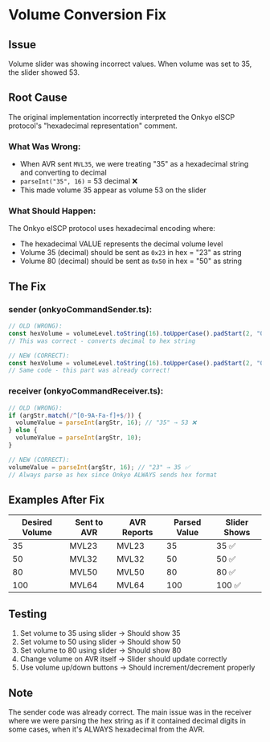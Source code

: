 # Volume Conversion Fix

## Issue

Volume slider was showing incorrect values. When volume was set to 35, the slider showed 53.

## Root Cause

The original implementation incorrectly interpreted the Onkyo eISCP protocol's "hexadecimal representation" comment.

### What Was Wrong:

- When AVR sent `MVL35`, we were treating "35" as a hexadecimal string and converting to decimal
- `parseInt("35", 16)` = 53 decimal ❌
- This made volume 35 appear as volume 53 on the slider

### What Should Happen:

The Onkyo eISCP protocol uses hexadecimal encoding where:

- The hexadecimal VALUE represents the decimal volume level
- Volume 35 (decimal) should be sent as `0x23` in hex = "23" as string
- Volume 80 (decimal) should be sent as `0x50` in hex = "50" as string

## The Fix

### sender (onkyoCommandSender.ts):

```typescript
// OLD (WRONG):
const hexVolume = volumeLevel.toString(16).toUpperCase().padStart(2, "0");
// This was correct - converts decimal to hex string

// NEW (CORRECT):
const hexVolume = volumeLevel.toString(16).toUpperCase().padStart(2, "0");
// Same code - this part was already correct!
```

### receiver (onkyoCommandReceiver.ts):

```typescript
// OLD (WRONG):
if (argStr.match(/^[0-9A-Fa-f]+$/)) {
  volumeValue = parseInt(argStr, 16); // "35" → 53 ❌
} else {
  volumeValue = parseInt(argStr, 10);
}

// NEW (CORRECT):
volumeValue = parseInt(argStr, 16); // "23" → 35 ✅
// Always parse as hex since Onkyo ALWAYS sends hex format
```

## Examples After Fix

| Desired Volume | Sent to AVR | AVR Reports | Parsed Value | Slider Shows |
| -------------- | ----------- | ----------- | ------------ | ------------ |
| 35             | MVL23       | MVL23       | 35           | 35 ✅        |
| 50             | MVL32       | MVL32       | 50           | 50 ✅        |
| 80             | MVL50       | MVL50       | 80           | 80 ✅        |
| 100            | MVL64       | MVL64       | 100          | 100 ✅       |

## Testing

1. Set volume to 35 using slider → Should show 35
2. Set volume to 50 using slider → Should show 50
3. Set volume to 80 using slider → Should show 80
4. Change volume on AVR itself → Slider should update correctly
5. Use volume up/down buttons → Should increment/decrement properly

## Note

The sender code was already correct. The main issue was in the receiver where we were parsing the hex string as if it contained decimal digits in some cases, when it's ALWAYS hexadecimal from the AVR.
